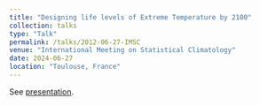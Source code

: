 ```yaml
---
title: "Designing life levels of Extreme Temperature by 2100"
collection: talks
type: "Talk"
permalink: /talks/2012-06-27-IMSC
venue: "International Meeting on Statistical Climatology"
date: 2024-06-27
location: "Toulouse, France"
---
```


See [presentation](https://occitane-barbaux.github.io/files/IMSC_2024_BARBAUX_S10_Oral_V2.pdf).
